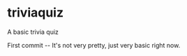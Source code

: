 triviaquiz
==========

A basic trivia quiz

First commit -- It's not very pretty, just very basic right now.
